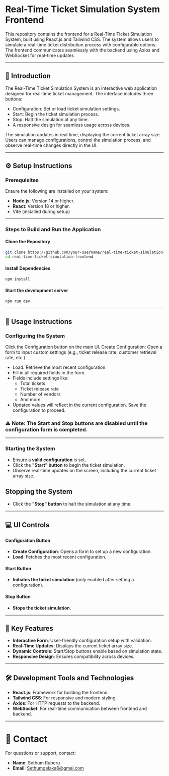 # Real-Time Ticket Simulation System Frontend

This repository contains the frontend for a Real-Time Ticket Simulation System, built using React.js and Tailwind CSS. The system allows users to simulate a real-time ticket distribution process with configurable options. The frontend communicates seamlessly with the backend using Axios and WebSocket for real-time updates

---

## 📖 Introduction

The Real-Time Ticket Simulation System is an interactive web application designed for real-time ticket management. The interface includes three buttons:

- Configuration: Set or load ticket simulation settings.
- Start: Begin the ticket simulation process.
- Stop: Halt the simulation at any time.
- A responsive design for seamless usage across devices.

The simulation updates in real time, displaying the current ticket array size. Users can manage configurations, control the simulation process, and observe real-time changes directly in the UI.

---

## ⚙️ Setup Instructions

### Prerequisites

Ensure the following are installed on your system:

- **Node.js**: Version 14 or higher.
- **React**: Version 18 or higher.
- Vite (installed during setup)
  
---

### Steps to Build and Run the Application

#### Clone the Repository

```bash
git clone https://github.com/your-username/real-time-ticket-simulation-frontend.git
cd real-time-ticket-simulation-frontend
```

#### Install Dependencies 

```bash
npm install
```

#### Start the development server

```bash
npm run dev
```

---

## 📖 Usage Instructions

### Configuring the System
Click the Configuration button on the main UI.
Create Configuration: Open a form to input custom settings (e.g., ticket release rate, customer retrieval rate, etc.).
   - Load: Retrieve the most recent configuration.
   - Fill in all required fields in the form.
   - Fields include settings like:
     - Total tickets
     - Ticket release rate
     - Number of vendors
     - And more.
   - Updated values will reflect in the current configuration.
 Save the configuration to proceed.
   
### ⚠️ Note: The Start and Stop buttons are disabled until the configuration form is completed.
---

### Starting the System
- Ensure a **valid configuration** is set.
- Click the **"Start" button** to begin the ticket simulation.
- Observe real-time updates on the screen, including the current ticket array size.

## Stopping the System
- Click the **"Stop" button** to halt the simulation at any time.

---
## 💻 UI Controls

#### Configuration Button
- **Create Configuration**: Opens a form to set up a new configuration.
- **Load**: Fetches the most recent configuration.

#### Start Button
- **Initiates the ticket simulation** (only enabled after setting a configuration).

#### Stop Button
- **Stops the ticket simulation**.

---
## 🌟 Key Features

- **Interactive Form**: User-friendly configuration setup with validation.
- **Real-Time Updates**: Displays the current ticket array size.
- **Dynamic Controls**: Start/Stop buttons enable based on simulation state.
- **Responsive Design**: Ensures compatibility across devices.

---

## 🛠️ Development Tools and Technologies

- **React.js**: Framework for building the frontend.
- **Tailwind CSS**: For responsive and modern styling.
- **Axios**: For HTTP requests to the backend.
- **WebSocket**: For real-time communication between frontend and backend.

---
# 📧 Contact

For questions or support, contact:

- **Name**: Sethum Ruberu 
- **Email**: Sethumgelaka6@gmai.com




